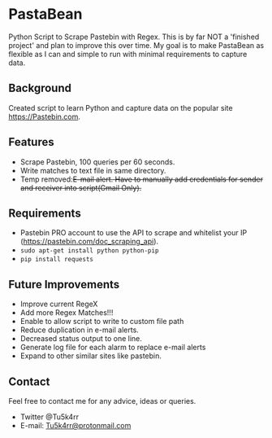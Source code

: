 # PastaBean
Python Script to Scrape Pastebin with Regex. This is by far  NOT a 'finished project' and plan to improve this over time.
My goal is to make PastaBean as flexible as I can and simple to run with minimal requirements to capture data.

## Background
Created script to learn Python and capture data on the popular site https://Pastebin.com.

## Features
- Scrape Pastebin, 100 queries per 60 seconds.
- Write matches to text file in same directory.
- Temp removed:~~E-mail alert. Have to manually add credentials for sender and receiver  into script(Gmail Only).~~

## Requirements
- Pastebin PRO account to use the API to scrape and whitelist your IP (https://pastebin.com/doc_scraping_api).
- `sudo apt-get install python python-pip`
- `pip install requests`

## Future Improvements 
- Improve current RegeX
- Add more Regex Matches!!!
- Enable to allow script to write to custom file path
- Reduce duplication in e-mail alerts.
- Decreased status output to one line.
- Generate log file for each alarm to replace e-mail alerts
- Expand to other similar sites like pastebin.


## Contact
Feel free to contact me for any advice, ideas or queries.
- Twitter @Tu5k4rr
- E-mail: Tu5k4rr@protonmail.com


